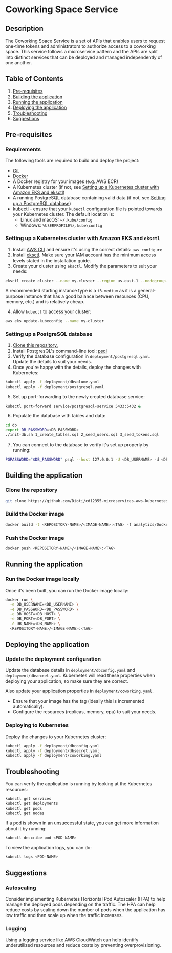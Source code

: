 # Coworking Space Service

## Description
The Coworking Space Service is a set of APIs that enables users to request one-time tokens and administrators to authorize access to a coworking space. This service follows a microservice pattern and the APIs are split into distinct services that can be deployed and managed independently of one another.

## Table of Contents
1. [Pre-requisites](#prequisites)
2. [Building the application](#building)
3. [Running the application](#running)
4. [Deploying the application](#deploying)
5. [Troubleshooting](#troubleshooting)
6. [Suggestions](#suggestions)

## Pre-requisites <a name="prequisites"></a>

### Requirements
The following tools are required to build and deploy the project:
- [Git](https://git-scm.com/downloads)
- [Docker](https://docs.docker.com/get-started/get-docker/)
- A Docker registry for your images (e.g. AWS ECR)
- A Kubernetes cluster (if not, see [Setting up a Kubernetes cluster with Amazon EKS and eksctl](#eks))
- A running PostgreSQL database containing valid data (if not, see [Setting up a PostgreSQL database](#postgresql))
- [kubectl](https://kubernetes.io/docs/reference/kubectl/) - ensure that your `kubectl` configuration file is pointed towards your Kubernetes cluster. The default location is:
    - Linux and macOS: `~/.kube/config`
    - Windows: `%USERPROFILE%\.kube\config`

### Setting up a Kubernetes cluster with Amazon EKS and `eksctl` <a name="eks"></a>
1. Install [AWS CLI](https://docs.aws.amazon.com/cli/latest/userguide/getting-started-install.html) and ensure it's using the correct details: `aws configure`
2. Install [eksctl](https://eksctl.io/installation/). Make sure your IAM account has the minimum access levels stated in the installation guide.
3. Create your cluster using `eksctl`. Modify the parameters to suit your needs:
```bash
eksctl create cluster --name my-cluster --region us-east-1 --nodegroup-name my-nodes --node-type t3.small --nodes 1 --nodes-min 1 --nodes-max 2
```
A recommended starting instance type is a `t3.medium` as it is a general-purpose instance that has a good balance between resources (CPU, memory, etc.) and is relatively cheap.

4. Allow `kubectl` to access your cluster:
```bash
aws eks update-kubeconfig --name my-cluster
```

### Setting up a PostgreSQL database <a name="postgresql"></a>
1. [Clone this repository.](#cloning)
2. Install PostgresQL's command-line tool: [psql](https://www.postgresql.org/)
3. Verify the database configuration in `deployment/postgresql.yaml`. Update the details to suit your needs.
4. Once you're happy with the details, deploy the changes with Kubernetes:
```bash
kubectl apply -f deployment/dbvolume.yaml
kubectl apply -f deployment/postgresql.yaml
```
5. Set up port-forwarding to the newly created database service:
```bash
kubectl port-forward service/postgresql-service 5433:5432 &
```
6. Populate the database with tables and data:
```bash
cd db
export DB_PASSWORD=<DB_PASSWORD>
./init-db.sh 1_create_tables.sql 2_seed_users.sql 3_seed_tokens.sql
```
7. You can connect to the database to verify it's set up properly by running:
```bash
PGPASSWORD="$DB_PASSWORD" psql --host 127.0.0.1 -U <DB_USERNAME> -d <DB_NAME> -p 5433
```

## Building the application <a name="building"></a>

### Clone the repository <a name="cloning"></a>
```bash
git clone https://github.com/Dioti/cd12355-microservices-aws-kubernetes-project-starter.git
```

### Build the Docker image
```bash
docker build -t <REPOSITORY-NAME>/<IMAGE-NAME>:<TAG> -f analytics/Dockerfile .
```

### Push the Docker image
```bash
docker push <REPOSITORY-NAME>/<IMAGE-NAME>:<TAG>
```

## Running the application <a name="running"></a>

### Run the Docker image locally
Once it's been built, you can run the Docker image locally:
```bash
docker run \
  -e DB_USERNAME=<DB_USERNAME> \
  -e DB_PASSWORD=<DB_PASSWORD> \
  -e DB_HOST=<DB_HOST> \
  -e DB_PORT=<DB_PORT> \
  -e DB_NAME=<DB_NAME> \
  <REPOSITORY-NAME>/<IMAGE-NAME>:<TAG>
```

## Deploying the application <a name="deploying"></a>

### Update the deployment configuration
Update the database details in `deployment/dbconfig.yaml` and `deployment/dbsecret.yaml`. Kubernetes will read these properties when deploying your application, so make sure they are correct.

Also update your application properties in `deployment/coworking.yaml`.
- Ensure that your image has the tag (ideally this is incremented automatically).
- Configure the resources (replicas, memory, cpu) to suit your needs.

### Deploying to Kubernetes
Deploy the changes to your Kubernetes cluster:
```bash
kubectl apply -f deployment/dbconfig.yaml
kubectl apply -f deployment/dbsecret.yaml
kubectl apply -f deployment/coworking.yaml
```

## Troubleshooting <a name="troubleshooting"></a>
You can verify the application is running by looking at the Kubernetes resources:
```bash
kubectl get services
kubectl get deployments
kubectl get pods
kubectl get nodes
```

If a pod is shown in an unsuccessful state, you can get more information about it by running:
```bash
kubectl describe pod <POD-NAME>
```

To view the application logs, you can do:
```bash
kubectl logs <POD-NAME>
```

## Suggestions <a href="suggestions"></a>

### Autoscaling
Consider implementing Kubernetes Horizontal Pod Autoscaler (HPA) to help manage the deployed pods depending on the traffic. The HPA can help reduce costs by scaling down the number of pods when the application has low traffic and then scale up when the traffic increases.

### Logging
Using a logging service like AWS CloudWatch can help identify underutilized resources and reduce costs by preventing overprovisioning.